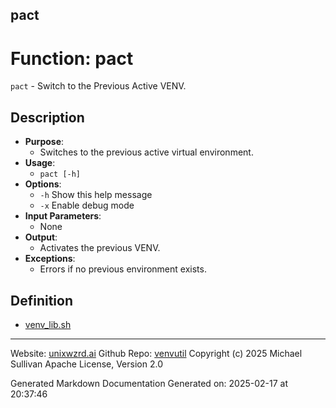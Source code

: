 ## pact
# Function: pact
`pact` - Switch to the Previous Active VENV.
## Description
- **Purpose**: 
  - Switches to the previous active virtual environment.
- **Usage**: 
  - `pact [-h]`
- **Options**: 
  - `-h`   Show this help message
  - `-x`   Enable debug mode
- **Input Parameters**: 
  - None
- **Output**: 
  - Activates the previous VENV.
- **Exceptions**: 
  - Errors if no previous environment exists.

## Definition 

* [venv_lib.sh](../venv_lib_sh.md)
---

Website: [unixwzrd.ai](https://unixwzrd.ai)
Github Repo: [venvutil](https://github.com/unixwzrd/venvutil)
Copyright (c) 2025 Michael Sullivan
Apache License, Version 2.0

Generated Markdown Documentation
Generated on: 2025-02-17 at 20:37:46
